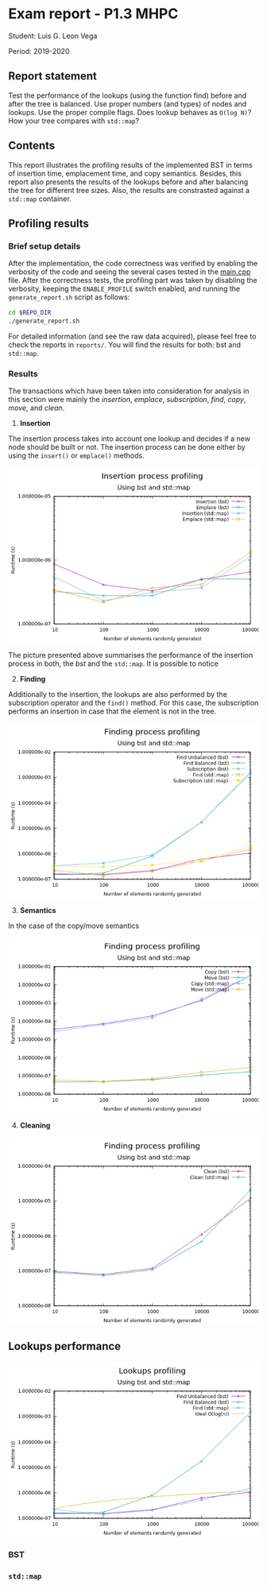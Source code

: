 # Exam report - P1.3 MHPC

Student: Luis G. Leon Vega

Period: 2019-2020

## Report statement

Test the performance of the lookups (using the function find) before and 
after the tree is balanced. Use proper numbers (and types) of nodes and 
lookups. Use the proper compile flags. Does lookup behaves as `O(log N)`? 
How your tree compares with `std::map`?

## Contents

This report illustrates the profiling results of the implemented BST in terms 
of insertion time, emplacement time, and copy semantics. Besides, this report
also presents the results of the lookups before and after balancing the tree
for different tree sizes. Also, the results are constrasted against a 
`std::map` container.

## Profiling results

### Brief setup details 

After the implementation, the code correctness was verified by enabling the
verbosity of the code and seeing the several cases tested in the 
[main.cpp](main.cpp) file. After the correctness tests, the profiling part
was taken by disabling the verbosity, keeping the `ENABLE_PROFILE` switch
enabled, and running the `generate_report.sh` script as follows:

```bash
cd $REPO_DIR
./generate_report.sh
```

For detailed information (and see the raw data acquired), please feel free
to check the reports in `reports/`. You will find the results for both: 
bst and `std::map`.

### Results

The transactions which have been taken into consideration for analysis in
this section were mainly the *insertion*, *emplace*, *subscription*, *find*, 
*copy*, *move*, and *clean*.

1. **Insertion**

The insertion process takes into account one lookup and decides if a new 
node should be built or not. The insertion process can be done either by
using the `insert()` or `emplace()` methods.

![](plots/insertion.png)

The picture presented above summarises the performance of the insertion
process in both, the *bst* and the `std::map`. It is possible to notice

2. **Finding**

Additionally to the insertion, the lookups are also performed by the 
subscription operator and the `find()` method. For this case, the subscription
performs an insertion in case that the element is not in the tree.

![](plots/finding.png)

3. **Semantics**

In the case of the copy/move semantics

![](plots/semantics.png)

4. **Cleaning**

![](plots/cleaning.png)

## Lookups performance

![](plots/lookup.png)

### BST

### `std::map`